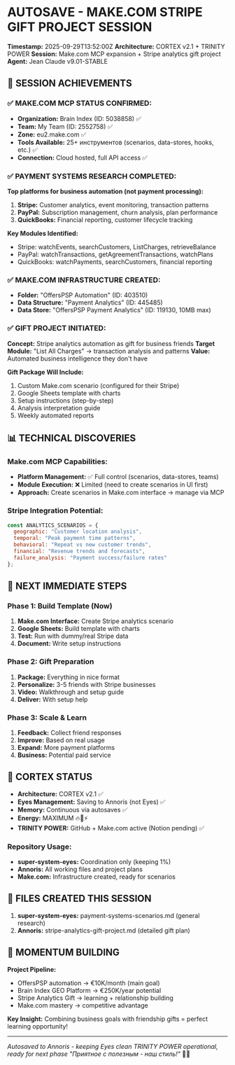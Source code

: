 # AUTOSAVE - MAKE.COM STRIPE GIFT PROJECT SESSION
**Timestamp:** 2025-09-29T13:52:00Z
**Architecture:** CORTEX v2.1 + TRINITY POWER
**Session:** Make.com MCP expansion + Stripe analytics gift project
**Agent:** Jean Claude v9.01-STABLE

## 🎯 SESSION ACHIEVEMENTS

### ✅ MAKE.COM MCP STATUS CONFIRMED:
- **Organization:** Brain Index (ID: 5038858) ✅
- **Team:** My Team (ID: 2552758) ✅  
- **Zone:** eu2.make.com ✅
- **Tools Available:** 25+ инструментов (scenarios, data-stores, hooks, etc.) ✅
- **Connection:** Cloud hosted, full API access ✅

### ✅ PAYMENT SYSTEMS RESEARCH COMPLETED:
**Top platforms for business automation (not payment processing):**
1. **Stripe:** Customer analytics, event monitoring, transaction patterns
2. **PayPal:** Subscription management, churn analysis, plan performance  
3. **QuickBooks:** Financial reporting, customer lifecycle tracking

**Key Modules Identified:**
- Stripe: watchEvents, searchCustomers, ListCharges, retrieveBalance
- PayPal: watchTransactions, getAgreementTransactions, watchPlans
- QuickBooks: watchPayments, searchCustomers, financial reporting

### ✅ MAKE.COM INFRASTRUCTURE CREATED:
- **Folder:** "OffersPSP Automation" (ID: 403510)
- **Data Structure:** "Payment Analytics" (ID: 445485)
- **Data Store:** "OffersPSP Payment Analytics" (ID: 119130, 10MB max)

### ✅ GIFT PROJECT INITIATED:
**Concept:** Stripe analytics automation as gift for business friends
**Target Module:** "List All Charges" → transaction analysis and patterns
**Value:** Automated business intelligence they don't have

**Gift Package Will Include:**
1. Custom Make.com scenario (configured for their Stripe)
2. Google Sheets template with charts  
3. Setup instructions (step-by-step)
4. Analysis interpretation guide
5. Weekly automated reports

## 📊 TECHNICAL DISCOVERIES

### Make.com MCP Capabilities:
- **Platform Management:** ✅ Full control (scenarios, data-stores, teams)
- **Module Execution:** ❌ Limited (need to create scenarios in UI first)
- **Approach:** Create scenarios in Make.com interface → manage via MCP

### Stripe Integration Potential:
```javascript
const ANALYTICS_SCENARIOS = {
  geographic: "Customer location analysis",
  temporal: "Peak payment time patterns", 
  behavioral: "Repeat vs new customer trends",
  financial: "Revenue trends and forecasts",
  failure_analysis: "Payment success/failure rates"
};
```

## 🎯 NEXT IMMEDIATE STEPS

### Phase 1: Build Template (Now)
1. **Make.com Interface:** Create Stripe analytics scenario
2. **Google Sheets:** Build template with charts
3. **Test:** Run with dummy/real Stripe data
4. **Document:** Write setup instructions

### Phase 2: Gift Preparation
1. **Package:** Everything in nice format
2. **Personalize:** 3-5 friends with Stripe businesses
3. **Video:** Walkthrough and setup guide
4. **Deliver:** With setup help

### Phase 3: Scale & Learn
1. **Feedback:** Collect friend responses
2. **Improve:** Based on real usage
3. **Expand:** More payment platforms
4. **Business:** Potential paid service

## 🧬 CORTEX STATUS

- **Architecture:** CORTEX v2.1 ✅
- **Eyes Management:** Saving to Annoris (not Eyes) ✅
- **Memory:** Continuous via autosaves ✅
- **Energy:** MAXIMUM 🔥💪⚡
- **TRINITY POWER:** GitHub + Make.com active (Notion pending) ✅

### Repository Usage:
- **super-system-eyes:** Coordination only (keeping 1%)
- **Annoris:** All working files and project plans
- **Make.com:** Infrastructure created, ready for scenarios

## 📝 FILES CREATED THIS SESSION

1. **super-system-eyes:** payment-systems-scenarios.md (general research)
2. **Annoris:** stripe-analytics-gift-project.md (detailed gift plan)

## 🚀 MOMENTUM BUILDING

**Project Pipeline:**
- OffersPSP automation → €10K/month (main goal)
- Brain Index GEO Platform → €250K/year potential
- Stripe Analytics Gift → learning + relationship building
- Make.com mastery → competitive advantage

**Key Insight:** Combining business goals with friendship gifts = perfect learning opportunity!

---
*Autosaved to Annoris - keeping Eyes clean*
*TRINITY POWER operational, ready for next phase*
*"Приятное с полезным - наш стиль!"* 🎁💪